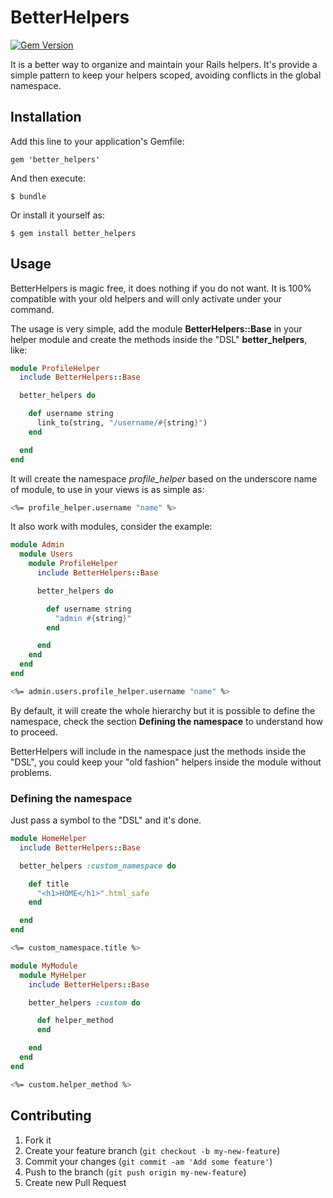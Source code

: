# BetterHelpers

[![Gem Version](https://badge.fury.io/rb/better_helpers.png)](http://badge.fury.io/rb/better_helpers)

It is a better way to organize and maintain your Rails helpers. It's provide a simple pattern to keep your helpers scoped, avoiding conflicts in the global namespace.

## Installation

Add this line to your application's Gemfile:

    gem 'better_helpers'

And then execute:

    $ bundle

Or install it yourself as:

    $ gem install better_helpers

## Usage

BetterHelpers is magic free, it does nothing if you do not want. It is 100% compatible with your old helpers and will only activate under your command.

The usage is very simple, add the module **BetterHelpers::Base** in your helper module and create the methods inside the "DSL" **better_helpers**, like:

```ruby
module ProfileHelper
  include BetterHelpers::Base

  better_helpers do

    def username string
      link_to(string, "/username/#{string}")
    end

  end
end
```

It will create the namespace *profile_helper* based on the underscore name of module, to use in your views is as simple as:

```sh
<%= profile_helper.username "name" %>
```

It also work with modules, consider the example:

```ruby
module Admin
  module Users
    module ProfileHelper
      include BetterHelpers::Base

      better_helpers do

        def username string
          "admin #{string}"
        end

      end
    end
  end
end
```

```sh
<%= admin.users.profile_helper.username "name" %>
```

By default, it will create the whole hierarchy but it is possible to define the namespace, check the section **Defining the namespace** to understand how to proceed.

BetterHelpers will include in the namespace just the methods inside the "DSL", you could keep your "old fashion" helpers inside the module without problems.

### Defining the namespace

Just pass a symbol to the "DSL" and it's done.

```ruby
module HomeHelper
  include BetterHelpers::Base

  better_helpers :custom_namespace do

    def title
      "<h1>HOME</h1>".html_safe
    end

  end
end
```

```sh
<%= custom_namespace.title %>
```

```ruby
module MyModule
  module MyHelper
    include BetterHelpers::Base

    better_helpers :custom do

      def helper_method
      end

    end
  end
end
```

```sh
<%= custom.helper_method %>
```

## Contributing

1. Fork it
2. Create your feature branch (`git checkout -b my-new-feature`)
3. Commit your changes (`git commit -am 'Add some feature'`)
4. Push to the branch (`git push origin my-new-feature`)
5. Create new Pull Request
